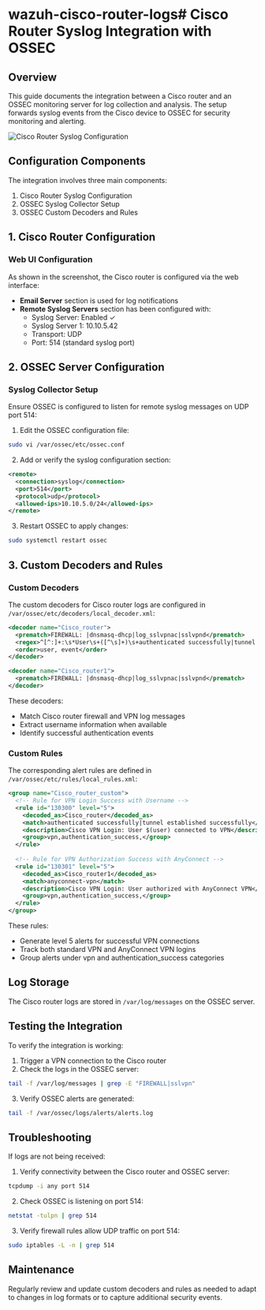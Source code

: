 # wazuh-cisco-router-logs# Cisco Router Syslog Integration with OSSEC

## Overview

This guide documents the integration between a Cisco router and an OSSEC monitoring server for log collection and analysis. The setup forwards syslog events from the Cisco device to OSSEC for security monitoring and alerting.

![Cisco Router Syslog Configuration](https://placeholder-image.com/cisco-syslog-config.png)

## Configuration Components

The integration involves three main components:
1. Cisco Router Syslog Configuration
2. OSSEC Syslog Collector Setup
3. OSSEC Custom Decoders and Rules

## 1. Cisco Router Configuration

### Web UI Configuration
As shown in the screenshot, the Cisco router is configured via the web interface:

- **Email Server** section is used for log notifications
- **Remote Syslog Servers** section has been configured with:
  - Syslog Server: Enabled ✓
  - Syslog Server 1: 10.10.5.42
  - Transport: UDP
  - Port: 514 (standard syslog port)

## 2. OSSEC Server Configuration

### Syslog Collector Setup

Ensure OSSEC is configured to listen for remote syslog messages on UDP port 514:

1. Edit the OSSEC configuration file:
```bash
sudo vi /var/ossec/etc/ossec.conf
```

2. Add or verify the syslog configuration section:
```xml
<remote>
  <connection>syslog</connection>
  <port>514</port>
  <protocol>udp</protocol>
  <allowed-ips>10.10.5.0/24</allowed-ips>
</remote>
```

3. Restart OSSEC to apply changes:
```bash
sudo systemctl restart ossec
```

## 3. Custom Decoders and Rules

### Custom Decoders

The custom decoders for Cisco router logs are configured in `/var/ossec/etc/decoders/local_decoder.xml`:

```xml
<decoder name="Cisco_router">
  <prematch>FIREWALL: |dnsmasq-dhcp|log_sslvpnac|sslvpnd</prematch>
  <regex>^[^:]+:\s*User\s+([^\s]+)\s+authenticated successfully|tunnel established successfully</regex>
  <order>user, event</order>
</decoder>

<decoder name="Cisco_router1">
  <prematch>FIREWALL: |dnsmasq-dhcp|log_sslvpnac|sslvpnd</prematch>
</decoder>
```

These decoders:
- Match Cisco router firewall and VPN log messages
- Extract username information when available
- Identify successful authentication events

### Custom Rules

The corresponding alert rules are defined in `/var/ossec/etc/rules/local_rules.xml`:

```xml
<group name="Cisco_router_custom">
  <!-- Rule for VPN Login Success with Username -->
  <rule id="130300" level="5">
    <decoded_as>Cisco_router</decoded_as>
    <match>authenticated successfully|tunnel established successfully</match>
    <description>Cisco VPN Login: User $(user) connected to VPN</description>
    <group>vpn,authentication_success,</group>
  </rule>
  
  <!-- Rule for VPN Authorization Success with AnyConnect -->
  <rule id="130301" level="5">
    <decoded_as>Cisco_router1</decoded_as>
    <match>anyconnect-vpn</match>
    <description>Cisco VPN Login: User authorized with AnyConnect VPN</description>
    <group>vpn,authentication_success,</group>
  </rule>
</group>
```

These rules:
- Generate level 5 alerts for successful VPN connections
- Track both standard VPN and AnyConnect VPN logins
- Group alerts under vpn and authentication_success categories

## Log Storage

The Cisco router logs are stored in `/var/log/messages` on the OSSEC server.

## Testing the Integration

To verify the integration is working:

1. Trigger a VPN connection to the Cisco router
2. Check the logs in the OSSEC server:
```bash
tail -f /var/log/messages | grep -E "FIREWALL|sslvpn"
```

3. Verify OSSEC alerts are generated:
```bash
tail -f /var/ossec/logs/alerts/alerts.log
```

## Troubleshooting

If logs are not being received:

1. Verify connectivity between the Cisco router and OSSEC server:
```bash
tcpdump -i any port 514
```

2. Check OSSEC is listening on port 514:
```bash
netstat -tulpn | grep 514
```

3. Verify firewall rules allow UDP traffic on port 514:
```bash
sudo iptables -L -n | grep 514
```

## Maintenance

Regularly review and update custom decoders and rules as needed to adapt to changes in log formats or to capture additional security events.

